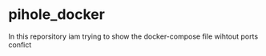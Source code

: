 # pihole_docker
In this reporsitory iam trying to show the docker-compose file  wihtout ports confict
